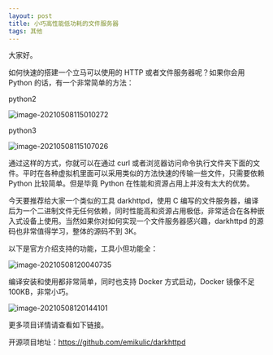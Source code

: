 ```yaml
---
layout: post
title: 小巧高性能低功耗的文件服务器
tags: 其他
---
```


大家好。

如何快速的搭建一个立马可以使用的 HTTP 或者文件服务器呢？如果你会用 Python 的话，有一个非常简单的方法：

python2

![image-20210508115010272](https://7465-test-3c9b5e-books-1301492295.tcb.qcloud.la/images/compress_image-20210508115010272.png)

python3

![image-20210508115107026](https://7465-test-3c9b5e-books-1301492295.tcb.qcloud.la/images/compress_image-20210508115107026.png)

通过这样的方式，你就可以在通过 curl 或者浏览器访问命令执行文件夹下面的文件。平时在各种虚拟机里面可以采用类似的方法快速的传输一些文件，只需要依赖 Python 比较简单。但是毕竟 Python 在性能和资源占用上并没有太大的优势。

今天要推荐给大家一个类似的工具 darkhttpd，使用 C 编写的文件服务器，编译后为一个二进制文件无任何依赖，同时性能高和资源占用极低，非常适合在各种嵌入式设备上使用。当然如果你对如何实现一个文件服务器感兴趣，darkhttpd 的源码也非常值得学习，整体的源码不到 3K。

以下是官方介绍支持的功能，工具小但功能全：

![image-20210508120040735](https://7465-test-3c9b5e-books-1301492295.tcb.qcloud.la/images/compress_image-20210508120040735.png)

编译安装和使用都非常简单，同时也支持 Docker 方式启动，Docker 镜像不足 100KB，非常小巧。

![image-20210508120144101](https://7465-test-3c9b5e-books-1301492295.tcb.qcloud.la/images/compress_image-20210508120144101.png)

更多项目详情请查看如下链接。

开源项目地址：https://github.com/emikulic/darkhttpd
